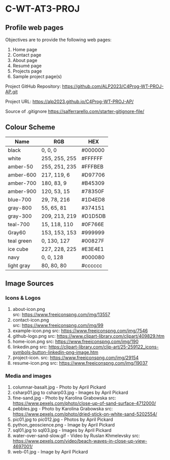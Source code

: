 # C-WT-AT3-PROJ

## Profile web pages

Objectives are to provide the following web pages:
1.  Home page
2.  Contact page
3.  About page
4.  Resumé page
5.  Projects page
6.  Sample project page(s)

Project GitHub Repository: https://github.com/ALP2023/C4Prog-WT-PROJ-AP.git

Project URL: https://alp2023.github.io/C4Prog-WT-PROJ-AP/

Source of .gitignore https://salferrarello.com/starter-gitignore-file/

## Colour Scheme
| Name       | RGB            | HEX     |
|------------|----------------|---------|
| black      | 0, 0, 0        | #000000 |
| white      | 255, 255, 255  | #FFFFFF |
| amber-50   | 255, 251, 235  | #FFFBEB |
| amber-600  | 217, 119,   6  | #D97706 |
| amber-700  | 180,  83,   9  | #B45309 |
| amber-900  | 120,  53,  15  | #78350F |
| blue-700   |  29,  78, 216  | #1D4ED8 |
| gray-800   |  55,  65,  81  | #374151 |
| gray-300   | 209, 213, 219  | #D1D5DB |
| teal-700   |  15, 118, 110  | #0F766E |
| Gray60     | 153, 153, 153  | #999999 |
| teal green |   0, 130, 127  | #00827F |
| ice cube   | 227, 228, 225  | #E3E4E1 |
| navy       |   0,   0, 128  | #000080 |
| light gray |  80,  80,  80  | #cccccc |

## Image Sources
### Icons & Logos
1. about-icon.png    
   src: https://www.freeiconspng.com/img/13557
2. contact-icon.png    
   src: https://www.freeiconspng.com/img/99
3. example-icon.png
   src: https://www.freeiconspng.com/img/7546
4. github-logo.png
   src: https://www.clipart-library.com/clipart/409829.htm
5. home-icon.png
   src: https://www.freeiconspng.com/img/190
6. linkedin.png
   src: https://clipart-library.com/clip-art/25-259122_icons-symbols-button-linkedin-png-image.htm
7. project-icon.
   src: https://www.freeiconspng.com/img/29154
8. resume-icon.png
   src: https://www.freeiconspng.com/img/19037

### Media and images
1. columnar-basalt.jpg - Photo by April Pickard
2. csharp01.jpg to csharp03.jpg  - Images by April Pickard
3. fine-sand.jpg  -  Photo by Karolina Grabowska
   src: https://www.pexels.com/photo/close-up-of-sand-surface-4712000/
4. pebbles.jpg  -  Photo by Karolina Grabowska
   src: https://www.pexels.com/photo/dried-stick-on-white-sand-5202554/
5. pic01.jpg to pic012.jpg  - Photos by April Pickard
6. python_geoscience.png  - Image by April Pickard
7. sql01.jpg to sql03.jpg  - Images by April Pickard
8. water-over-sand-slow.gif  -  Video by Ruslan Khmelevsky 
   src: https://www.pexels.com/video/beach-waves-in-close-up-view-4697001/
9. web-01.jpg  - Image by April Pickard